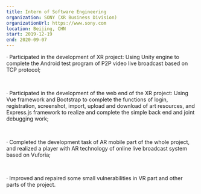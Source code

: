 ```yaml
---
title: Intern of Software Engineering
organization: SONY (XR Business Division)
organizationUrl: https://www.sony.com
location: Beijing, CHN
start: 2019-12-19
end: 2020-09-07
---
```



·	Participated in the development of XR project: Using Unity engine to complete the Android test program of P2P video live broadcast based on TCP protocol;

<br>

·	Participated in the development of the web end of the XR project: Using Vue framework and Bootstrap to complete the functions of login, registration, screenshot, import, upload and download of art resources, and Express.js framework to realize and complete the simple back end and joint debugging work;

<br>

·	Completed the development task of AR mobile part of the whole project, and realized a player with AR technology of online live broadcast system based on Vuforia;

<br>

·	Improved and repaired some small vulnerabilities in VR part and other parts of the project.




<br>

